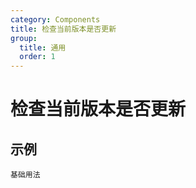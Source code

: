 ```yaml
---
category: Components
title: 检查当前版本是否更新
group:
  title: 通用
  order: 1
---
```


# 检查当前版本是否更新

## 示例

<!-- prettier-ignore -->
<code src="./demo/index.tsx">基础用法</code>
